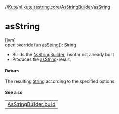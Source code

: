 //[Kute](../../../index.md)/[nl.kute.asstring.core](../index.md)/[AsStringBuilder](index.md)/[asString](as-string.md)

# asString

[jvm]\
open override fun [asString](as-string.md)(): [String](https://kotlinlang.org/api/latest/jvm/stdlib/kotlin/-string/index.html)

- 
   Builds the [AsStringBuilder](index.md), insofar not already built
- 
   Produces the [asString](as-string.md)-result.

#### Return

The resulting [String](https://kotlinlang.org/api/latest/jvm/stdlib/kotlin/-string/index.html) according to the specified options

#### See also

| |
|---|
| [AsStringBuilder.build](build.md) |
